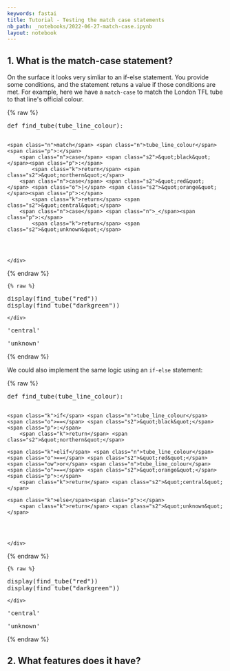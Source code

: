 ```yaml
---
keywords: fastai
title: Tutorial - Testing the match case statements
nb_path: _notebooks/2022-06-27-match-case.ipynb
layout: notebook
---
```


<!--
#################################################
### THIS FILE WAS AUTOGENERATED! DO NOT EDIT! ###
#################################################
# file to edit: _notebooks/2022-06-27-match-case.ipynb
-->

<div class="container" id="notebook-container">
        
<div class="cell border-box-sizing text_cell rendered"><div class="inner_cell">
<div class="text_cell_render border-box-sizing rendered_html">
<h2 id="1.-What-is-the-match-case-statement?">1. What is the match-case statement?<a class="anchor-link" href="#1.-What-is-the-match-case-statement?"> </a></h2><p>On the surface it looks very simliar to an if-else statement. You provide some conditions, and the statement retuns a value if those conditions are met. For example, here we have a <code>match-case</code> to match the London TFL tube to that line's official colour.</p>

</div>
</div>
</div>
    {% raw %}
    
<div class="cell border-box-sizing code_cell rendered">
<div class="input">

<div class="inner_cell">
    <div class="input_area">
<div class=" highlight hl-ipython3"><pre><span></span><span class="k">def</span> <span class="nf">find_tube</span><span class="p">(</span><span class="n">tube_line_colour</span><span class="p">):</span>
    
    <span class="n">match</span> <span class="n">tube_line_colour</span><span class="p">:</span>
        <span class="n">case</span> <span class="s2">&quot;black&quot;</span><span class="p">:</span>
            <span class="k">return</span> <span class="s2">&quot;northern&quot;</span>
        <span class="n">case</span> <span class="s2">&quot;red&quot;</span> <span class="o">|</span> <span class="s2">&quot;orange&quot;</span><span class="p">:</span>
            <span class="k">return</span> <span class="s2">&quot;central&quot;</span>
        <span class="n">case</span> <span class="n">_</span><span class="p">:</span>
            <span class="k">return</span> <span class="s2">&quot;unknown&quot;</span>
</pre></div>

    </div>
</div>
</div>

</div>
    {% endraw %}

    {% raw %}
    
<div class="cell border-box-sizing code_cell rendered">
<div class="input">

<div class="inner_cell">
    <div class="input_area">
<div class=" highlight hl-ipython3"><pre><span></span><span class="n">display</span><span class="p">(</span><span class="n">find_tube</span><span class="p">(</span><span class="s2">&quot;red&quot;</span><span class="p">))</span>
<span class="n">display</span><span class="p">(</span><span class="n">find_tube</span><span class="p">(</span><span class="s2">&quot;darkgreen&quot;</span><span class="p">))</span>
</pre></div>

    </div>
</div>
</div>

<div class="output_wrapper">
<div class="output">

<div class="output_area">



<div class="output_text output_subarea ">
<pre>&#39;central&#39;</pre>
</div>

</div>

<div class="output_area">



<div class="output_text output_subarea ">
<pre>&#39;unknown&#39;</pre>
</div>

</div>

</div>
</div>

</div>
    {% endraw %}

<div class="cell border-box-sizing text_cell rendered"><div class="inner_cell">
<div class="text_cell_render border-box-sizing rendered_html">
<p>We could also implement the same logic using an <code>if-else</code> statement:</p>

</div>
</div>
</div>
    {% raw %}
    
<div class="cell border-box-sizing code_cell rendered">
<div class="input">

<div class="inner_cell">
    <div class="input_area">
<div class=" highlight hl-ipython3"><pre><span></span><span class="k">def</span> <span class="nf">find_tube</span><span class="p">(</span><span class="n">tube_line_colour</span><span class="p">):</span>
    
    <span class="k">if</span> <span class="n">tube_line_colour</span> <span class="o">==</span> <span class="s2">&quot;black&quot;</span><span class="p">:</span>
        <span class="k">return</span> <span class="s2">&quot;northern&quot;</span>
    
    <span class="k">elif</span> <span class="n">tube_line_colour</span> <span class="o">==</span> <span class="s2">&quot;red&quot;</span> <span class="ow">or</span> <span class="n">tube_line_colour</span> <span class="o">==</span> <span class="s2">&quot;orange&quot;</span><span class="p">:</span>
        <span class="k">return</span> <span class="s2">&quot;central&quot;</span>
    
    <span class="k">else</span><span class="p">:</span>
        <span class="k">return</span> <span class="s2">&quot;unknown&quot;</span>
</pre></div>

    </div>
</div>
</div>

</div>
    {% endraw %}

    {% raw %}
    
<div class="cell border-box-sizing code_cell rendered">
<div class="input">

<div class="inner_cell">
    <div class="input_area">
<div class=" highlight hl-ipython3"><pre><span></span><span class="n">display</span><span class="p">(</span><span class="n">find_tube</span><span class="p">(</span><span class="s2">&quot;red&quot;</span><span class="p">))</span>
<span class="n">display</span><span class="p">(</span><span class="n">find_tube</span><span class="p">(</span><span class="s2">&quot;darkgreen&quot;</span><span class="p">))</span>
</pre></div>

    </div>
</div>
</div>

<div class="output_wrapper">
<div class="output">

<div class="output_area">



<div class="output_text output_subarea ">
<pre>&#39;central&#39;</pre>
</div>

</div>

<div class="output_area">



<div class="output_text output_subarea ">
<pre>&#39;unknown&#39;</pre>
</div>

</div>

</div>
</div>

</div>
    {% endraw %}

<div class="cell border-box-sizing text_cell rendered"><div class="inner_cell">
<div class="text_cell_render border-box-sizing rendered_html">
<h2 id="2.-What-features-does-it-have?">2. What features does it have?<a class="anchor-link" href="#2.-What-features-does-it-have?"> </a></h2>
</div>
</div>
</div>
</div>
 

